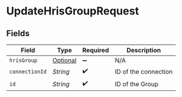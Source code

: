 # UpdateHrisGroupRequest


## Fields

| Field                                                   | Type                                                    | Required                                                | Description                                             |
| ------------------------------------------------------- | ------------------------------------------------------- | ------------------------------------------------------- | ------------------------------------------------------- |
| `hrisGroup`                                             | [Optional<HrisGroup>](../../models/shared/HrisGroup.md) | :heavy_minus_sign:                                      | N/A                                                     |
| `connectionId`                                          | *String*                                                | :heavy_check_mark:                                      | ID of the connection                                    |
| `id`                                                    | *String*                                                | :heavy_check_mark:                                      | ID of the Group                                         |